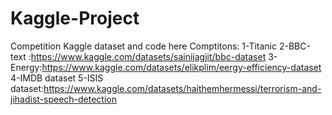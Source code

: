 # Kaggle-Project
Competition Kaggle dataset and code here
Comptitons:
1-Titanic
2-BBC-text :https://www.kaggle.com/datasets/sainijagjit/bbc-dataset
3-Energy:https://www.kaggle.com/datasets/elikplim/eergy-efficiency-dataset
4-IMDB dataset
5-ISIS dataset:https://www.kaggle.com/datasets/haithemhermessi/terrorism-and-jihadist-speech-detection
